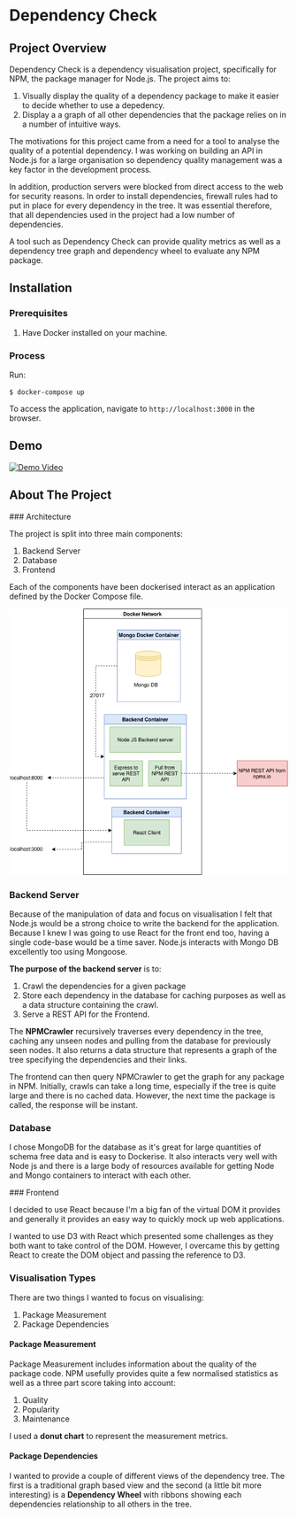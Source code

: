 # Dependency Check

## Project Overview

Dependency Check is a dependency visualisation project, specifically for NPM, the package manager for Node.js. The project aims to:

1. Visually display the quality of a dependency package to make it easier to decide whether to use a depedency.
2. Display a a graph of all other dependencies that the package relies on in a number of intuitive ways.

The motivations for this project came from a need for a tool to analyse the quality of a potential dependency. I was working on building an API in Node.js for a large organisation so dependency quality management was a key factor in the development process. 

In addition, production servers were blocked from direct access to the web for security reasons. In order to install dependencies, firewall rules had to put in place for every dependency in the tree. It was essential therefore, that all dependencies used in the project had a low number of dependencies.

A tool such as Dependency Check can provide quality metrics as well as a dependency tree graph and dependency wheel to evaluate any NPM package.

## Installation

### Prerequisites

1. Have Docker installed on your machine.

### Process

Run:

```
$ docker-compose up
```

To access the application, navigate to ``http://localhost:3000`` in the browser.

## Demo

[![Demo Video](http://img.youtube.com/vi/rli4fReBgFg/0.jpg)](http://www.youtube.com/watch?v=rli4fReBgFg "Demo Video")

## About The Project

### Architecture

The project is split into three main components:

1. Backend Server
2. Database
3. Frontend

Each of the components have been dockerised interact as an application defined by the Docker Compose file.

![](./resources/sweng-architecture-diagram.png)

### Backend Server

Because of the manipulation of data and focus on visualisation I felt that Node.js would be a strong choice to write the backend for the application. Because I knew I was going to use React for the front end too, having a single code-base would be a time saver. Node.js interacts with Mongo DB excellently too using Mongoose.

__The purpose of the backend server__ is to:

1. Crawl the dependencies for a given package
2. Store each dependency in the database for caching purposes as well as a data structure containing the crawl.
3. Serve a REST API for the Frontend.

The __NPMCrawler__ recursively traverses every dependency in the tree, caching any unseen nodes and pulling from the database for previously seen nodes. It also returns a data structure that represents a graph of the tree specifying the dependencies and their links.

The frontend can then query NPMCrawler to get the graph for any package in NPM. Initially, crawls can take a long time, especially if the tree is quite large and there is no cached data. However, the next time the package is called, the response will be instant.

### Database

I chose MongoDB for the database as it's great for large quantities of schema free data and is easy to Dockerise. It also interacts very well with Node js and there is a large body of resources available for getting Node and Mongo containers to interact with each other.

### Frontend

I decided to use React because I'm a big fan of the virtual DOM it provides and generally it provides an easy way to quickly mock up web applications.

I wanted to use D3 with React which presented some challenges as they both want to take control of the DOM. However, I overcame this by getting React to create the DOM object and passing the reference to D3.

### Visualisation Types

There are two things I wanted to focus on visualising:

1. Package Measurement
2. Package Dependencies

#### Package Measurement
Package Measurement includes information about the quality of the package code. NPM usefully provides quite a few normalised statistics as well as a three part score taking into account:

1. Quality
2. Popularity
3. Maintenance

I used a __donut chart__ to represent the measurement metrics.

#### Package Dependencies

I wanted to provide a couple of different views of the dependency tree. The first is a traditional graph based view and the second (a little bit more interesting) is a __Dependency Wheel__ with ribbons showing each dependencies relationship to all others in the tree.